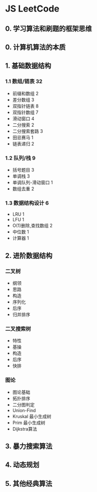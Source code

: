 # JS LeetCode

## 0. 学习算法和刷题的框架思维

## 0. 计算机算法的本质

## 1. 基础数据结构

### 1.1 数组/链表 32

- 前缀和数组 2
- 差分数组 3
- 双指针链表 8
- 双指针数组 7
- 滑动窗口 4
- 二分搜索 2
- 二分搜索套路 3
- 田忌赛马 1
- 链表递归 2

### 1.2 队列/栈 9

- 括号题目 3
- 单调栈 3
- 单调队列-滑动窗口 1
- 数组去重 2

### 1.3 数据结构设计 6

- LRU 1
- LFU 1
- O(1)删除,查找数组 2
- 中位数 1
- 计算器 1

## 2. 进阶数据结构

### 二叉树

- 纲领
- 思路
- 构造
- 序列化
- 后序
- 归并排序

### 二叉搜索树

- 特性
- 基操
- 构造
- 后序
- 快排

### 图论

- 图论基础
- 拓扑排序
- 二分图判定
- Union-Find
- Kruskal 最小生成树
- Prim 最小生成树
- Dijkstra算法

## 3. 暴力搜索算法

## 4. 动态规划

## 5. 其他经典算法
